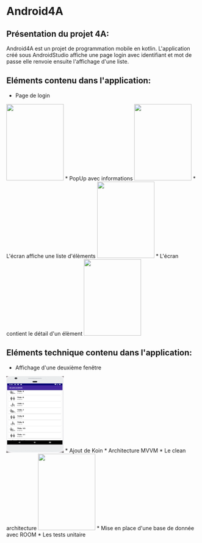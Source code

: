 # Android4A
## Présentation du projet 4A:

Android4A est un projet de programmation mobile en kotlin.
L'application créé sous AndroidStudio affiche une page login avec identifiant et mot de passe
elle renvoie ensuite l'affichage d'une liste.

## Eléments contenu dans l'application:
* Page de login
<image src="https://github.com/sunnycucumber/Android4A/blob/master/Screenshots/ReelPageLogin.PNG" width="150" height="200">
* PopUp avec informations
<image src="https://github.com/sunnycucumber/Android4A/blob/master/Screenshots/PopUpErreur.PNG" width="150" height="200">
* L'écran affiche une liste d'élèments
<image src="https://github.com/sunnycucumber/Android4A/blob/master/Screenshots/Listeitem.PNG" width="150" height="200">
* L'écran contient le détail d'un élèment
<image src="https://github.com/sunnycucumber/Android4A/blob/master/Screenshots/détail.PNG" width="150" height="200">

## Eléments technique contenu dans l'application:
* Affichage d'une deuxième fenêtre
<img src="https://github.com/sunnycucumber/Android4A/blob/master/Screenshots/Listeitem.PNG" width="150" height="200">
* Ajout de Koin
* Architecture MVVM
* Le clean architecture
<image src="https://github.com/sunnycucumber/Android4A/blob/master/Screenshots/CleanArch.PNG" width="150" height="200">
* Mise en place d'une base de donnée avec ROOM
* Les tests unitaire



